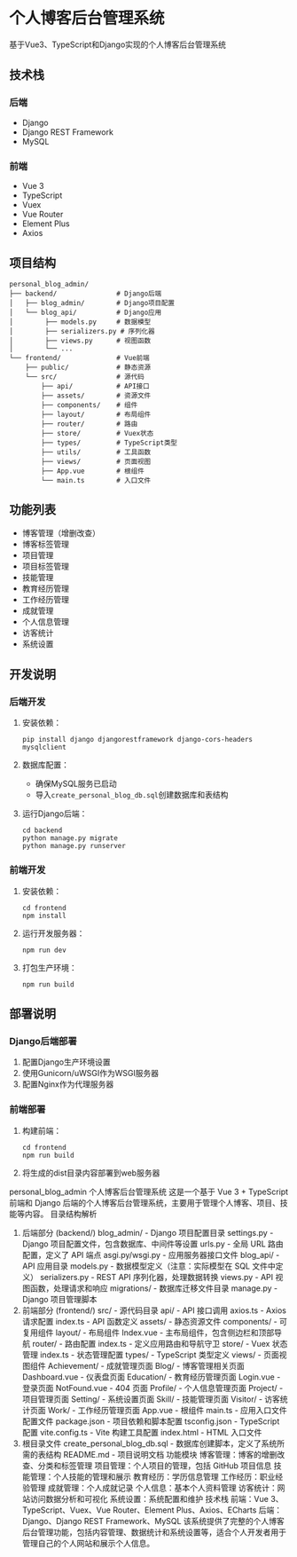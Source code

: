 # 个人博客后台管理系统

基于Vue3、TypeScript和Django实现的个人博客后台管理系统

## 技术栈

### 后端
- Django
- Django REST Framework
- MySQL

### 前端
- Vue 3
- TypeScript
- Vuex
- Vue Router
- Element Plus
- Axios

## 项目结构

```
personal_blog_admin/
├── backend/               # Django后端
│   ├── blog_admin/        # Django项目配置
│   └── blog_api/          # Django应用
│        ├── models.py     # 数据模型
│        ├── serializers.py # 序列化器
│        ├── views.py      # 视图函数
│        └── ...
└── frontend/              # Vue前端
    ├── public/            # 静态资源
    └── src/               # 源代码
        ├── api/           # API接口
        ├── assets/        # 资源文件
        ├── components/    # 组件
        ├── layout/        # 布局组件
        ├── router/        # 路由
        ├── store/         # Vuex状态
        ├── types/         # TypeScript类型
        ├── utils/         # 工具函数
        ├── views/         # 页面视图
        ├── App.vue        # 根组件
        └── main.ts        # 入口文件
```

## 功能列表

- 博客管理（增删改查）
- 博客标签管理
- 项目管理
- 项目标签管理
- 技能管理
- 教育经历管理
- 工作经历管理
- 成就管理
- 个人信息管理
- 访客统计
- 系统设置

## 开发说明

### 后端开发

1. 安装依赖：
   ```
   pip install django djangorestframework django-cors-headers mysqlclient
   ```

2. 数据库配置：
   - 确保MySQL服务已启动
   - 导入`create_personal_blog_db.sql`创建数据库和表结构

3. 运行Django后端：
   ```
   cd backend
   python manage.py migrate
   python manage.py runserver
   ```

### 前端开发

1. 安装依赖：
   ```
   cd frontend
   npm install
   ```

2. 运行开发服务器：
   ```
   npm run dev
   ```

3. 打包生产环境：
   ```
   npm run build
   ```

## 部署说明

### Django后端部署

1. 配置Django生产环境设置
2. 使用Gunicorn/uWSGI作为WSGI服务器
3. 配置Nginx作为代理服务器

### 前端部署

1. 构建前端：
   ```
   cd frontend
   npm run build
   ```

2. 将生成的dist目录内容部署到web服务器 


personal_blog_admin 个人博客后台管理系统
这是一个基于 Vue 3 + TypeScript 前端和 Django 后端的个人博客后台管理系统，主要用于管理个人博客、项目、技能等内容。
目录结构解析
1. 后端部分 (backend/)
blog_admin/ - Django 项目配置目录
settings.py - Django 项目配置文件，包含数据库、中间件等设置
urls.py - 全局 URL 路由配置，定义了 API 端点
asgi.py/wsgi.py - 应用服务器接口文件
blog_api/ - API 应用目录
models.py - 数据模型定义（注意：实际模型在 SQL 文件中定义）
serializers.py - REST API 序列化器，处理数据转换
views.py - API 视图函数，处理请求和响应
migrations/ - 数据库迁移文件目录
manage.py - Django 项目管理脚本
2. 前端部分 (frontend/)
src/ - 源代码目录
api/ - API 接口调用
axios.ts - Axios 请求配置
index.ts - API 函数定义
assets/ - 静态资源文件
components/ - 可复用组件
layout/ - 布局组件
Index.vue - 主布局组件，包含侧边栏和顶部导航
router/ - 路由配置
index.ts - 定义应用路由和导航守卫
store/ - Vuex 状态管理
index.ts - 状态管理配置
types/ - TypeScript 类型定义
views/ - 页面视图组件
Achievement/ - 成就管理页面
Blog/ - 博客管理相关页面
Dashboard.vue - 仪表盘页面
Education/ - 教育经历管理页面
Login.vue - 登录页面
NotFound.vue - 404 页面
Profile/ - 个人信息管理页面
Project/ - 项目管理页面
Setting/ - 系统设置页面
Skill/ - 技能管理页面
Visitor/ - 访客统计页面
Work/ - 工作经历管理页面
App.vue - 根组件
main.ts - 应用入口文件
配置文件
package.json - 项目依赖和脚本配置
tsconfig.json - TypeScript 配置
vite.config.ts - Vite 构建工具配置
index.html - HTML 入口文件
3. 根目录文件
create_personal_blog_db.sql - 数据库创建脚本，定义了系统所需的表结构
README.md - 项目说明文档
功能模块
博客管理：博客的增删改查、分类和标签管理
项目管理：个人项目的管理，包括 GitHub 项目信息
技能管理：个人技能的管理和展示
教育经历：学历信息管理
工作经历：职业经验管理
成就管理：个人成就记录
个人信息：基本个人资料管理
访客统计：网站访问数据分析和可视化
系统设置：系统配置和维护
技术栈
前端：Vue 3、TypeScript、Vuex、Vue Router、Element Plus、Axios、ECharts
后端：Django、Django REST Framework、MySQL
该系统提供了完整的个人博客后台管理功能，包括内容管理、数据统计和系统设置等，适合个人开发者用于管理自己的个人网站和展示个人信息。

